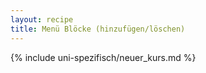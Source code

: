 ```yaml
---
layout: recipe
title: Menü Blöcke (hinzufügen/löschen)
---
```


{% include uni-spezifisch/neuer_kurs.md %}